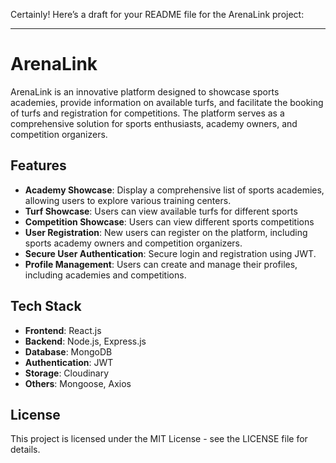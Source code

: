 Certainly! Here’s a draft for your README file for the ArenaLink  project:

---

# ArenaLink 

ArenaLink  is an innovative platform designed to showcase sports academies, provide information on available turfs, and facilitate the booking of turfs and registration for competitions. The platform serves as a comprehensive solution for sports enthusiasts, academy owners, and competition organizers.

## Features

- **Academy Showcase**: Display a comprehensive list of sports academies, allowing users to explore various training centers.
- **Turf Showcase**: Users can view available turfs for different sports 
- **Competition Showcase**: Users can view different sports competitions
- **User Registration**: New users can register on the platform, including sports academy owners and competition organizers.
- **Secure User Authentication**: Secure login and registration using JWT.
- **Profile Management**: Users can create and manage their profiles, including academies and competitions.
## Tech Stack

- **Frontend**: React.js
- **Backend**: Node.js, Express.js
- **Database**: MongoDB
- **Authentication**: JWT
- **Storage**: Cloudinary 
- **Others**: Mongoose, Axios

## License

This project is licensed under the MIT License - see the LICENSE file for details.

